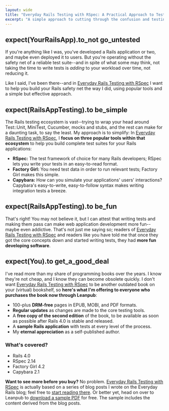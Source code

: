 ```yaml
---
layout: wide
title: "Everyday Rails Testing with RSpec: A Practical Approach to Test-Driven Development"
excerpt: "A simple approach to cutting through the confusion and testing your Rails applications."
---
```


## expect(YourRailsApp).to_not go_untested

If you're anything like I was, you've developed a Rails application or two, and maybe even deployed it to users. But you're operating without the safety net of a reliable test suite--and in spite of what some may think, not taking the time to write tests is *adding* to your workload over time, not reducing it.

Like I said, I've been there--and in [Everyday Rails Testing with RSpec](https://leanpub.com/everydayrailsrspec) I want to help you build your Rails safety net the way I did, using popular tools and a simple but effective approach.

## expect(RailsAppTesting).to be_simple

The Rails testing ecosystem is vast--trying to wrap your head around Test::Unit, MiniTest, Cucumber, mocks and stubs, and the rest can make for a daunting task, to say the least. My approach is to simplify: In [Everyday Rails Testing with RSpec](https://leanpub.com/everydayrailsrspec), I **focus on three popular tools within that ecosystem** to help you build complete test suites for your Rails applications:

- **RSpec:** The test framework of choice for many Rails developers; RSpec lets you write your tests in an easy-to-read format.
- **Factory Girl:** You need test data in order to run relevant tests; Factory Girl makes this simple.
- **Capybara:** How can you simulate your applications' users' interactions? Capybara's easy-to-write, easy-to-follow syntax makes writing integration tests a breeze.

## expect(RailsAppTesting).to be_fun

That's right! You may not believe it, but I can attest that writing tests and making them pass can make web application development more fun--maybe even addictive. That's not just me saying so; readers of [Everyday Rails Testing with RSpec](https://leanpub.com/everydayrailsrspec) and readers like you have told me that once they got the core concepts down and started writing tests, they had **more fun developing software**.

<div class="row">
  <div class="span8">
    <h2>expect(You).to get_a_good_deal</h2>
    <p>
    I've read more than my share of programming books over the years. I know they're not cheap, and I know they can become obsolete quickly. I don't want <a href="https://leanpub.com/everydayrailsrspec">Everyday Rails Testing with RSpec</a> to be another outdated book on your (virtual) bookshelf, so <strong>here's what I'm offering to everyone who purchases the book now through Leanpub</strong>:
    </p>
    <ul>
      <li>100-plus <strong>DRM-free</strong> pages in EPUB, MOBI, and PDF formats.</li>
      <li><strong>Regular updates</strong> as changes are made to the core testing tools.</li>
      <li>A <strong>free copy of the second edition</strong> of the book, to be available as soon as possible after Rails 4.0 is stable and released.</li>
      <li>A <strong>sample Rails application</strong> with tests at every level of the process.</li>
      <li>My <strong>eternal appreciation</strong> as a self-published author.</li>
    </ul>
  </div>
  <div class="span4">
    <div class="well">
      <h3>What's covered?</h3>
      <ul>
        <li>Rails 4.0</li>
        <li>RSpec 2.14</li>
        <li>Factory Girl 4.2</li>
        <li>Capybara 2.1</li>
      </ul>
    </div>
  </div>
</div>

**Want to see more before you buy?** No problem. [Everyday Rails Testing with RSpec](https://leanpub.com/everydayrailsrspec) is actually based on a series of blog posts I wrote on the Everyday Rails blog; feel free to [start reading there](http://everydayrails.com/2012/03/12/testing-series-intro.html). Or better yet, head on over to Leanpub to [download a sample PDF](http://samples.leanpub.com/everydayrailsrspec-sample.pdf) for free. The sample includes the content derived from the blog posts.